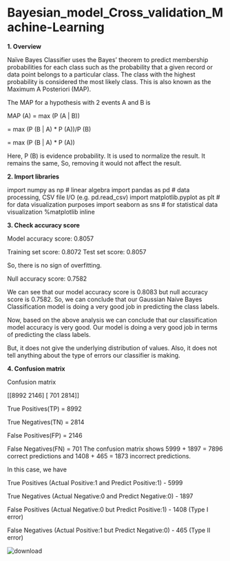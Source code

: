 # Bayesian_model_Cross_validation_Machine-Learning

**1. Overview**

Naïve Bayes Classifier uses the Bayes’ theorem to predict membership probabilities for each class such as the probability that a given record or data point belongs to a particular class. The class with the highest probability is considered the most likely class. This is also known as the Maximum A Posteriori (MAP).

The MAP for a hypothesis with 2 events A and B is

MAP (A)
= max (P (A | B))

= max (P (B | A) * P (A))/P (B)

= max (P (B | A) * P (A))

Here, P (B) is evidence probability. It is used to normalize the result. It remains the same, So, removing it would not affect the result.


**2. Import libraries**

import numpy as np # linear algebra
import pandas as pd # data processing, CSV file I/O (e.g. pd.read_csv)
import matplotlib.pyplot as plt # for data visualization purposes
import seaborn as sns # for statistical data visualization
%matplotlib inline


**3. Check accuracy score**

Model accuracy score: 0.8057

Training set score: 0.8072
Test set score: 0.8057

So, there is no sign of overfitting.

Null accuracy score: 0.7582

We can see that our model accuracy score is 0.8083 but null accuracy score is 0.7582. So, we can conclude that our Gaussian Naive Bayes Classification model is doing a very good job in predicting the class labels.

Now, based on the above analysis we can conclude that our classification model accuracy is very good. Our model is doing a very good job in terms of predicting the class labels.

But, it does not give the underlying distribution of values. Also, it does not tell anything about the type of errors our classifier is making.


**4. Confusion matrix**

Confusion matrix

 [[8992 2146]
 [ 701 2814]]

True Positives(TP) =  8992

True Negatives(TN) =  2814

False Positives(FP) =  2146

False Negatives(FN) =  701
The confusion matrix shows 5999 + 1897 = 7896 correct predictions and 1408 + 465 = 1873 incorrect predictions.

In this case, we have

True Positives (Actual Positive:1 and Predict Positive:1) - 5999

True Negatives (Actual Negative:0 and Predict Negative:0) - 1897

False Positives (Actual Negative:0 but Predict Positive:1) - 1408 (Type I error)

False Negatives (Actual Positive:1 but Predict Negative:0) - 465 (Type II error)

![download](https://github.com/Utsavd7/Bayesian_model_Cross_validation_Machine-Learning/assets/46219693/0d613c57-d8f4-4068-a2f7-8873c71aee3e)


